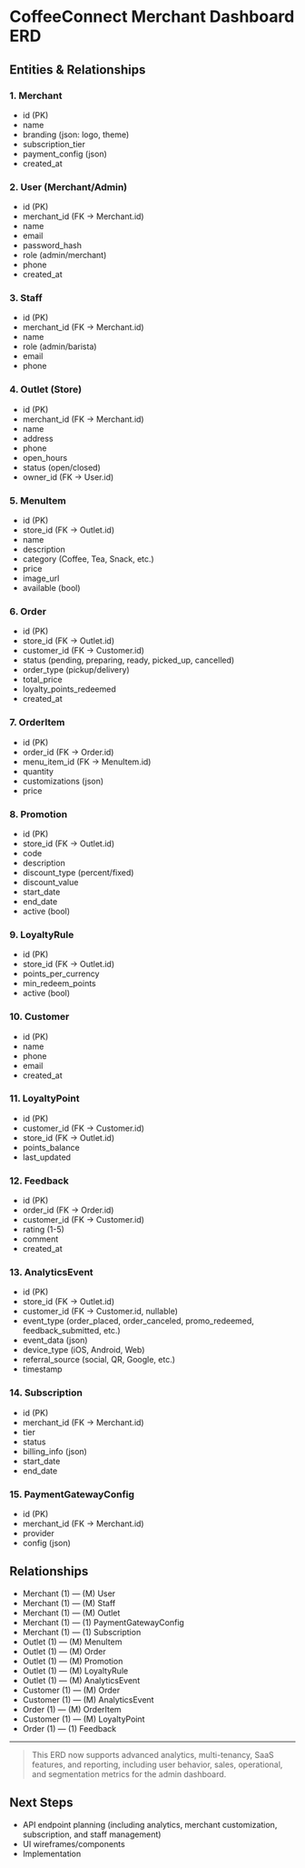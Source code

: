 # CoffeeConnect Merchant Dashboard ERD

## Entities & Relationships

### 1. Merchant
- id (PK)
- name
- branding (json: logo, theme)
- subscription_tier
- payment_config (json)
- created_at

### 2. User (Merchant/Admin)
- id (PK)
- merchant_id (FK → Merchant.id)
- name
- email
- password_hash
- role (admin/merchant)
- phone
- created_at

### 3. Staff
- id (PK)
- merchant_id (FK → Merchant.id)
- name
- role (admin/barista)
- email
- phone

### 4. Outlet (Store)
- id (PK)
- merchant_id (FK → Merchant.id)
- name
- address
- phone
- open_hours
- status (open/closed)
- owner_id (FK → User.id)

### 5. MenuItem
- id (PK)
- store_id (FK → Outlet.id)
- name
- description
- category (Coffee, Tea, Snack, etc.)
- price
- image_url
- available (bool)

### 6. Order
- id (PK)
- store_id (FK → Outlet.id)
- customer_id (FK → Customer.id)
- status (pending, preparing, ready, picked_up, cancelled)
- order_type (pickup/delivery)
- total_price
- loyalty_points_redeemed
- created_at

### 7. OrderItem
- id (PK)
- order_id (FK → Order.id)
- menu_item_id (FK → MenuItem.id)
- quantity
- customizations (json)
- price

### 8. Promotion
- id (PK)
- store_id (FK → Outlet.id)
- code
- description
- discount_type (percent/fixed)
- discount_value
- start_date
- end_date
- active (bool)

### 9. LoyaltyRule
- id (PK)
- store_id (FK → Outlet.id)
- points_per_currency
- min_redeem_points
- active (bool)

### 10. Customer
- id (PK)
- name
- phone
- email
- created_at

### 11. LoyaltyPoint
- id (PK)
- customer_id (FK → Customer.id)
- store_id (FK → Outlet.id)
- points_balance
- last_updated

### 12. Feedback
- id (PK)
- order_id (FK → Order.id)
- customer_id (FK → Customer.id)
- rating (1-5)
- comment
- created_at

### 13. AnalyticsEvent
- id (PK)
- store_id (FK → Outlet.id)
- customer_id (FK → Customer.id, nullable)
- event_type (order_placed, order_canceled, promo_redeemed, feedback_submitted, etc.)
- event_data (json)
- device_type (iOS, Android, Web)
- referral_source (social, QR, Google, etc.)
- timestamp

### 14. Subscription
- id (PK)
- merchant_id (FK → Merchant.id)
- tier
- status
- billing_info (json)
- start_date
- end_date

### 15. PaymentGatewayConfig
- id (PK)
- merchant_id (FK → Merchant.id)
- provider
- config (json)

## Relationships
- Merchant (1) — (M) User
- Merchant (1) — (M) Staff
- Merchant (1) — (M) Outlet
- Merchant (1) — (1) PaymentGatewayConfig
- Merchant (1) — (1) Subscription
- Outlet (1) — (M) MenuItem
- Outlet (1) — (M) Order
- Outlet (1) — (M) Promotion
- Outlet (1) — (M) LoyaltyRule
- Outlet (1) — (M) AnalyticsEvent
- Customer (1) — (M) Order
- Customer (1) — (M) AnalyticsEvent
- Order (1) — (M) OrderItem
- Customer (1) — (M) LoyaltyPoint
- Order (1) — (1) Feedback

---

> This ERD now supports advanced analytics, multi-tenancy, SaaS features, and reporting, including user behavior, sales, operational, and segmentation metrics for the admin dashboard.

## Next Steps
- API endpoint planning (including analytics, merchant customization, subscription, and staff management)
- UI wireframes/components
- Implementation
